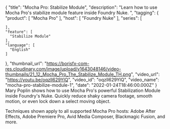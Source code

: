 {
  "title": "Mocha Pro: Stabilize Module",
  "description": "Learn how to use Mocha Pro's stabilize module feature inside Foundry Nuke. ",
  "tagging": {
    "product": [
      "Mocha Pro"
    ],
    "host": [
      "Foundry Nuke"
    ],
    "series": [

    ],
    "feature": [
      "Stabilize Module"
    ],
    "language": [
      "English"
    ]
  },
  "thumbnail_url": "https://borisfx-com-res.cloudinary.com/image/upload/v1643048146/video-thumbnails/21_12_Mocha_Pro_The_Stabilize_Module_TH.png",
  "video_url": "https://youtu.be/oqzlI629YlQ",
  "video_id": "oqzlI629YlQ",
  "video_name": "mocha-pro-stabilize-module-1",
  "date": "2022-01-24T18:46:00.000Z"
}
Mary Poplin shows how to use Mocha Pro's powerful Stabilization Module inside Foundry's Nuke. Quickly reduce shaky camera footage, smooth motion, or even lock down a select moving object. 

Techniques shown apply to all supported Mocha Pro hosts: Adobe After Effects, Adobe Premiere Pro, Avid Media Composer, Blackmagic Fusion, and more.


